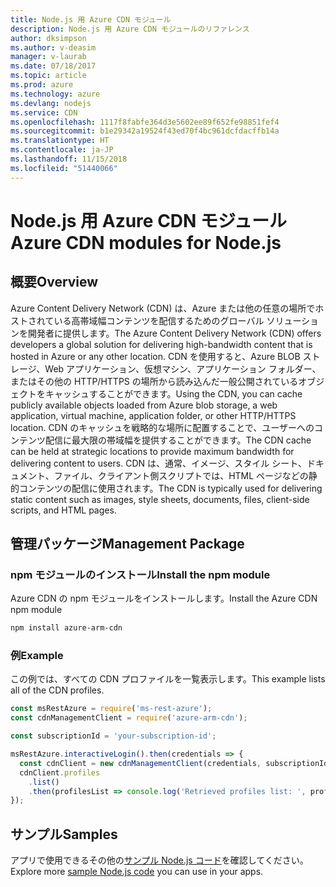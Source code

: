 ```yaml
---
title: Node.js 用 Azure CDN モジュール
description: Node.js 用 Azure CDN モジュールのリファレンス
author: dksimpson
ms.author: v-deasim
manager: v-laurab
ms.date: 07/18/2017
ms.topic: article
ms.prod: azure
ms.technology: azure
ms.devlang: nodejs
ms.service: CDN
ms.openlocfilehash: 1117f8fabfe364d3e5602ee89f652fe98851fef4
ms.sourcegitcommit: b1e29342a19524f43ed70f4bc961dcfdacffb14a
ms.translationtype: HT
ms.contentlocale: ja-JP
ms.lasthandoff: 11/15/2018
ms.locfileid: "51440066"
---
```

# <a name="azure-cdn-modules-for-nodejs"></a><span data-ttu-id="f4f9a-103">Node.js 用 Azure CDN モジュール</span><span class="sxs-lookup"><span data-stu-id="f4f9a-103">Azure CDN modules for Node.js</span></span>

## <a name="overview"></a><span data-ttu-id="f4f9a-104">概要</span><span class="sxs-lookup"><span data-stu-id="f4f9a-104">Overview</span></span>

<span data-ttu-id="f4f9a-105">Azure Content Delivery Network (CDN) は、Azure または他の任意の場所でホストされている高帯域幅コンテンツを配信するためのグローバル ソリューションを開発者に提供します。</span><span class="sxs-lookup"><span data-stu-id="f4f9a-105">The Azure Content Delivery Network (CDN) offers developers a global solution for delivering high-bandwidth content that is hosted in Azure or any other location.</span></span> <span data-ttu-id="f4f9a-106">CDN を使用すると、Azure BLOB ストレージ、Web アプリケーション、仮想マシン、アプリケーション フォルダー、またはその他の HTTP/HTTPS の場所から読み込んだ一般公開されているオブジェクトをキャッシュすることができます。</span><span class="sxs-lookup"><span data-stu-id="f4f9a-106">Using the CDN, you can cache publicly available objects loaded from Azure blob storage, a web application, virtual machine, application folder, or other HTTP/HTTPS location.</span></span> <span data-ttu-id="f4f9a-107">CDN のキャッシュを戦略的な場所に配置することで、ユーザーへのコンテンツ配信に最大限の帯域幅を提供することができます。</span><span class="sxs-lookup"><span data-stu-id="f4f9a-107">The CDN cache can be held at strategic locations to provide maximum bandwidth for delivering content to users.</span></span> <span data-ttu-id="f4f9a-108">CDN は、通常、イメージ、スタイル シート、ドキュメント、ファイル、クライアント側スクリプトでは、HTML ページなどの静的コンテンツの配信に使用されます。</span><span class="sxs-lookup"><span data-stu-id="f4f9a-108">The CDN is typically used for delivering static content such as images, style sheets, documents, files, client-side scripts, and HTML pages.</span></span>

## <a name="management-package"></a><span data-ttu-id="f4f9a-109">管理パッケージ</span><span class="sxs-lookup"><span data-stu-id="f4f9a-109">Management Package</span></span>

### <a name="install-the-npm-module"></a><span data-ttu-id="f4f9a-110">npm モジュールのインストール</span><span class="sxs-lookup"><span data-stu-id="f4f9a-110">Install the npm module</span></span>

<span data-ttu-id="f4f9a-111">Azure CDN の npm モジュールをインストールします。</span><span class="sxs-lookup"><span data-stu-id="f4f9a-111">Install the Azure CDN npm module</span></span>

```bash
npm install azure-arm-cdn
```

### <a name="example"></a><span data-ttu-id="f4f9a-112">例</span><span class="sxs-lookup"><span data-stu-id="f4f9a-112">Example</span></span>

<span data-ttu-id="f4f9a-113">この例では、すべての CDN プロファイルを一覧表示します。</span><span class="sxs-lookup"><span data-stu-id="f4f9a-113">This example lists all of the CDN profiles.</span></span>

```javascript
const msRestAzure = require('ms-rest-azure');
const cdnManagementClient = require('azure-arm-cdn');

const subscriptionId = 'your-subscription-id';

msRestAzure.interactiveLogin().then(credentials => {
  const cdnClient = new cdnManagementClient(credentials, subscriptionId);
  cdnClient.profiles
    .list()
    .then(profilesList => console.log('Retrieved profiles list: ', profilesList));
});
```

## <a name="samples"></a><span data-ttu-id="f4f9a-114">サンプル</span><span class="sxs-lookup"><span data-stu-id="f4f9a-114">Samples</span></span>

<span data-ttu-id="f4f9a-115">アプリで使用できるその他の[サンプル Node.js コード](https://azure.microsoft.com/resources/samples/?platform=nodejs)を確認してください。</span><span class="sxs-lookup"><span data-stu-id="f4f9a-115">Explore more [sample Node.js code](https://azure.microsoft.com/resources/samples/?platform=nodejs) you can use in your apps.</span></span>
